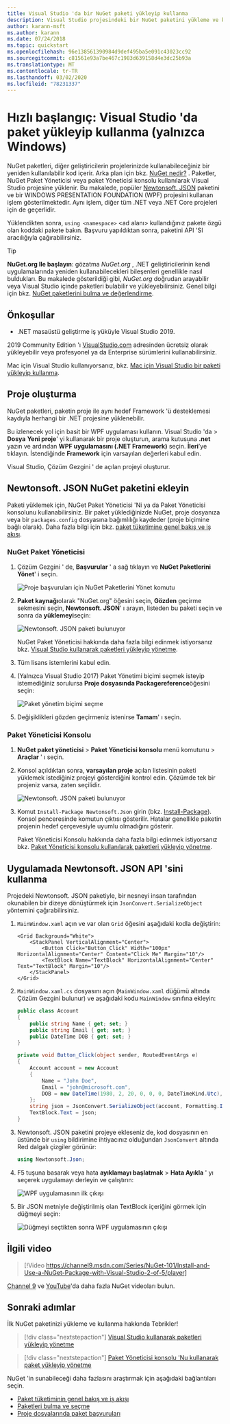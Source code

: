 ```yaml
---
title: Visual Studio 'da bir NuGet paketi yükleyip kullanma
description: Visual Studio projesindeki bir NuGet paketini yükleme ve kullanma işleminde izlenecek yol.
author: karann-msft
ms.author: karann
ms.date: 07/24/2018
ms.topic: quickstart
ms.openlocfilehash: 96e138561390984d9def495ba5e091c43023cc92
ms.sourcegitcommit: c81561e93a7be467c1983d639158d4e3dc25b93a
ms.translationtype: MT
ms.contentlocale: tr-TR
ms.lasthandoff: 03/02/2020
ms.locfileid: "78231337"
---
```

# <a name="quickstart-install-and-use-a-package-in-visual-studio-windows-only"></a>Hızlı başlangıç: Visual Studio 'da paket yükleyip kullanma (yalnızca Windows)

NuGet paketleri, diğer geliştiricilerin projelerinizde kullanabileceğiniz bir yeniden kullanılabilir kod içerir. Arka plan için bkz. [NuGet nedir?](../What-is-NuGet.md) . Paketler, NuGet Paket Yöneticisi veya paket Yöneticisi konsolu kullanılarak Visual Studio projesine yüklenir. Bu makalede, popüler [Newtonsoft. JSON](https://www.nuget.org/packages/Newtonsoft.Json/) paketini ve bir WINDOWS PRESENTATION FOUNDATION (WPF) projesini kullanan işlem gösterilmektedir. Aynı işlem, diğer tüm .NET veya .NET Core projeleri için de geçerlidir.

Yüklendikten sonra, `using <namespace>` \<ad alanı\> kullandığınız pakete özgü olan koddaki pakete bakın. Başvuru yapıldıktan sonra, paketini API 'SI aracılığıyla çağırabilirsiniz.

> [!Tip]
> **NuGet.org Ile başlayın**: gözatma *NuGet.org* , .NET geliştiricilerinin kendi uygulamalarında yeniden kullanabilecekleri bileşenleri genellikle nasıl buldukları. Bu makalede gösterildiği gibi, *NuGet.org* doğrudan arayabilir veya Visual Studio içinde paketleri bulabilir ve yükleyebilirsiniz. Genel bilgi için bkz. [NuGet paketlerini bulma ve değerlendirme](../consume-packages/finding-and-choosing-packages.md).

## <a name="prerequisites"></a>Önkoşullar

- .NET masaüstü geliştirme iş yüküyle Visual Studio 2019.

2019 Community Edition 'ı [VisualStudio.com](https://www.visualstudio.com/) adresinden ücretsiz olarak yükleyebilir veya profesyonel ya da Enterprise sürümlerini kullanabilirsiniz.

Mac için Visual Studio kullanıyorsanız, bkz. [Mac için Visual Studio bir paketi yükleyip kullanma](install-and-use-a-package-in-visual-studio-mac.md).

## <a name="create-a-project"></a>Proje oluşturma

NuGet paketleri, paketin proje ile aynı hedef Framework 'ü desteklemesi kaydıyla herhangi bir .NET projesine yüklenebilir.

Bu izlenecek yol için basit bir WPF uygulaması kullanın. Visual Studio 'da > **Dosya** **Yeni proje**' yi kullanarak bir proje oluşturun, arama kutusuna **.net** yazın ve ardından **WPF uygulamasını (.NET Framework)** seçin. **İleri**’ye tıklayın. İstendiğinde **Framework** için varsayılan değerleri kabul edin.

Visual Studio, Çözüm Gezgini ' de açılan projeyi oluşturur.

## <a name="add-the-newtonsoftjson-nuget-package"></a>Newtonsoft. JSON NuGet paketini ekleyin

Paketi yüklemek için, NuGet Paket Yöneticisi 'Ni ya da Paket Yöneticisi konsolunu kullanabilirsiniz. Bir paket yüklediğinizde NuGet, proje dosyanıza veya bir `packages.config` dosyasına bağımlılığı kaydeder (proje biçimine bağlı olarak). Daha fazla bilgi için bkz. [paket tüketimine genel bakış ve iş akışı](../consume-packages/Overview-and-Workflow.md).

### <a name="nuget-package-manager"></a>NuGet Paket Yöneticisi

1. Çözüm Gezgini ' de, **Başvurular** ' a sağ tıklayın ve **NuGet Paketlerini Yönet**' i seçin.

    ![Proje başvuruları için NuGet Paketlerini Yönet komutu](media/QS_Use-02-ManageNuGetPackages.png)

1. **Paket kaynağı**olarak "NuGet.org" öğesini seçin, **Gözden** geçirme sekmesini seçin, **Newtonsoft. JSON**' ı arayın, listeden bu paketi seçin ve sonra da **yüklemeyi**seçin:

    ![Newtonsoft. JSON paketi bulunuyor](media/QS_Use-03-NewtonsoftJson.png)

    NuGet Paket Yöneticisi hakkında daha fazla bilgi edinmek istiyorsanız bkz. [Visual Studio kullanarak paketleri yükleyip yönetme](../consume-packages/install-use-packages-visual-studio.md).

1. Tüm lisans istemlerini kabul edin.

1. (Yalnızca Visual Studio 2017) Paket Yönetimi biçimi seçmek isteyip istemediğiniz sorulursa **Proje dosyasında Packagereference**öğesini seçin:

    ![Paket yönetim biçimi seçme](media/QS_Use-03b-SelectFormat.png)

1. Değişiklikleri gözden geçirmeniz istenirse **Tamam**' ı seçin.

### <a name="package-manager-console"></a>Paket Yöneticisi Konsolu

1. **NuGet paket yöneticisi** > **Paket Yöneticisi konsolu** menü komutunu > **Araçlar** ' ı seçin.

1. Konsol açıldıktan sonra, **varsayılan proje** açılan listesinin paketi yüklemek istediğiniz projeyi gösterdiğini kontrol edin. Çözümde tek bir projeniz varsa, zaten seçilidir.

    ![Newtonsoft. JSON paketi bulunuyor](media/QS_Use-08-Console1.png)

1. Komut `Install-Package Newtonsoft.Json` girin (bkz. [Install-Package](../reference/ps-reference/ps-ref-install-package.md)). Konsol penceresinde komutun çıktısı gösterilir. Hatalar genellikle paketin projenin hedef çerçevesiyle uyumlu olmadığını gösterir.

   Paket Yöneticisi Konsolu hakkında daha fazla bilgi edinmek istiyorsanız bkz. [Paket Yöneticisi konsolu kullanılarak paketleri yükleyip yönetme](../consume-packages/install-use-packages-powershell.md).

## <a name="use-the-newtonsoftjson-api-in-the-app"></a>Uygulamada Newtonsoft. JSON API 'sini kullanma

Projedeki Newtonsoft. JSON paketiyle, bir nesneyi insan tarafından okunabilen bir dizeye dönüştürmek için `JsonConvert.SerializeObject` yöntemini çağırabilirsiniz.

1. `MainWindow.xaml` açın ve var olan `Grid` öğesini aşağıdaki kodla değiştirin:

    ```xaml
    <Grid Background="White">
        <StackPanel VerticalAlignment="Center">
            <Button Click="Button_Click" Width="100px" HorizontalAlignment="Center" Content="Click Me" Margin="10"/>
            <TextBlock Name="TextBlock" HorizontalAlignment="Center" Text="TextBlock" Margin="10"/>
        </StackPanel>
    </Grid>
    ```

1. `MainWindow.xaml.cs` dosyasını açın (`MainWindow.xaml` düğümü altında Çözüm Gezgini bulunur) ve aşağıdaki kodu `MainWindow` sınıfına ekleyin:

    ```cs
    public class Account
    {
        public string Name { get; set; }
        public string Email { get; set; }
        public DateTime DOB { get; set; }
    }

    private void Button_Click(object sender, RoutedEventArgs e)
    {
        Account account = new Account
        {
            Name = "John Doe",
            Email = "john@microsoft.com",
            DOB = new DateTime(1980, 2, 20, 0, 0, 0, DateTimeKind.Utc),
        };
        string json = JsonConvert.SerializeObject(account, Formatting.Indented);
        TextBlock.Text = json;
    }
    ```

1. Newtonsoft. JSON paketini projeye ekleseniz de, kod dosyasının en üstünde bir `using` bildirimine ihtiyacınız olduğundan `JsonConvert` altında Red dalgalı çizgiler görünür:

    ```cs
    using Newtonsoft.Json;
    ```

1. F5 tuşuna basarak veya hata **ayıklamayı başlatmak** > **Hata Ayıkla** ' yı seçerek uygulamayı derleyin ve çalıştırın:

    ![WPF uygulamasının ilk çıkışı](media/QS_Use-06-AppStart.png)

1. Bir JSON metniyle değiştirilmiş olan TextBlock içeriğini görmek için düğmeyi seçin:

    ![Düğmeyi seçtikten sonra WPF uygulamasının çıkışı](media/QS_Use-07-AppEnd.png)

## <a name="related-video"></a>İlgili video

> [!Video https://channel9.msdn.com/Series/NuGet-101/Install-and-Use-a-NuGet-Package-with-Visual-Studio-2-of-5/player]

[Channel 9](https://channel9.msdn.com/Series/NuGet-101) ve [YouTube](https://www.youtube.com/playlist?list=PLdo4fOcmZ0oVLvfkFk8O9h6v2Dcdh2bh_)'da daha fazla NuGet videoları bulun.

## <a name="next-steps"></a>Sonraki adımlar

İlk NuGet paketinizi yükleme ve kullanma hakkında Tebrikler!

> [!div class="nextstepaction"]
> [Visual Studio kullanarak paketleri yükleyip yönetme](../consume-packages/install-use-packages-visual-studio.md)

> [!div class="nextstepaction"]
> [Paket Yöneticisi konsolu 'Nu kullanarak paket yükleyip yönetme](../consume-packages/install-use-packages-powershell.md)

NuGet 'in sunabileceği daha fazlasını araştırmak için aşağıdaki bağlantıları seçin.

- [Paket tüketiminin genel bakış ve iş akışı](../consume-packages/overview-and-workflow.md)
- [Paketleri bulma ve seçme](../consume-packages/finding-and-choosing-packages.md)
- [Proje dosyalarında paket başvuruları](../consume-packages/package-references-in-project-files.md)
